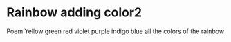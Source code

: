 # Rainbow adding color2
Poem 
Yellow
green
red
violet
purple
indigo
blue
all the colors of the rainbow
